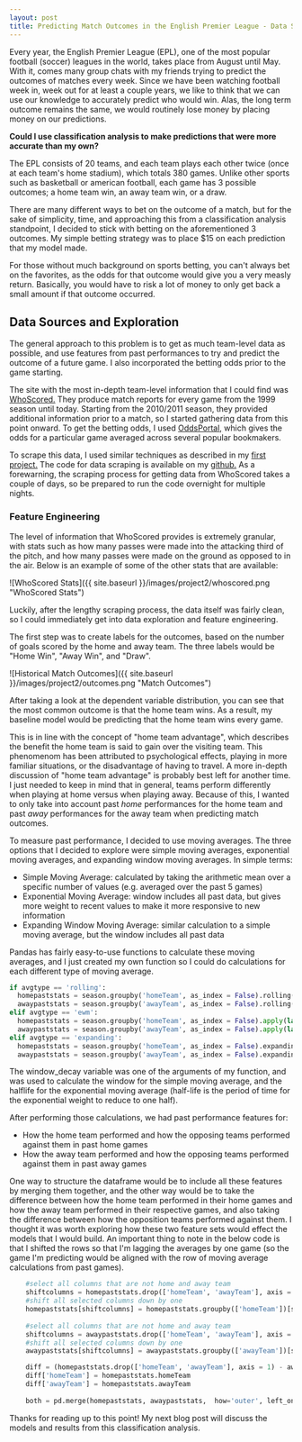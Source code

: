 ```yaml
---
layout: post
title: Predicting Match Outcomes in the English Premier League - Data Sources and Exploration
---
```


Every year, the English Premier League (EPL), one of the most popular football (soccer) leagues in the world, takes place from August until May. With it, comes many group chats with my friends trying to predict the outcomes of matches every week. Since we have been watching football week in, week out for at least a couple years, we like to think that we can use our knowledge to accurately predict who would win. Alas, the long term outcome remains the same, we would routinely lose money by placing money on our predictions.

**Could I use classification analysis to make predictions that were more accurate than my own?**

The EPL consists of 20 teams, and each team plays each other twice (once at each team's home stadium), which totals 380 games. Unlike other sports such as basketball or american football, each game has 3 possible outcomes; a home team win, an away team win, or a draw.

There are many different ways to bet on the outcome of a match, but for the sake of simplicity, time, and approaching this from a classification analysis standpoint, I decided to stick with betting on the aforementioned 3 outcomes. My simple betting strategy was to place $15 on each prediction that my model made. 

For those without much background on sports betting, you can't always bet on the favorites, as the odds for that outcome would give you a very measly return. Basically, you would have to risk a lot of money to only get back a small amount if that outcome occurred.

## Data Sources and Exploration ##

The general approach to this problem is to get as much team-level data as possible, and use features from past performances to try and predict the outcome of a future game. I also incorporated the betting odds prior to the game starting. 

The site with the most in-depth team-level information that I could find was [WhoScored.](https://www.whoscored.com/) They produce match reports for every game from the 1999 season until today. Starting from the 2010/2011 season, they provided additional information prior to a match, so I started gathering data from this point onward. To get the betting odds, I used [OddsPortal,](http://www.oddsportal.com/) which gives the odds for a particular game averaged across several popular bookmakers.

To scrape this data, I used similar techniques as described in my [first project.](https://kstern31.github.io/CollegeCosts-Part1/) The code for data scraping is available on my [github.](https://github.com/kstern31/Predicting-Match-Outcomes-in-EPL/tree/master/data_collection_and_analysis) As a forewarning, the scraping process for getting data from WhoScored takes a couple of days, so be prepared to run the code overnight for multiple nights.

### Feature Engineering ###

The level of information that WhoScored provides is extremely granular, with stats such as how many passes were made into the attacking third of the pitch, and how many passes were made on the ground as opposed to in the air. Below is an example of some of the other stats that are available:

![WhoScored Stats]({{ site.baseurl }}/images/project2/whoscored.png "WhoScored Stats")

Luckily, after the lengthy scraping process, the data itself was fairly clean, so I could immediately get into data exploration and feature engineering.

The first step was to create labels for the outcomes, based on the number of goals scored by the home and away team. The three labels would be "Home Win", "Away Win", and "Draw".

![Historical Match Outcomes]({{ site.baseurl }}/images/project2/outcomes.png "Match Outcomes")

After taking a look at the dependent variable distribution, you can see that the most common outcome is that the home team wins. As a result, my baseline model would be predicting that the home team wins every game.

This is in line with the concept of "home team advantage", which describes the benefit the home team is said to gain over the visiting team. This phenomenom has been attributed to psychological effects, playing in more familiar situations, or the disadvantage of having to travel. A more in-depth discussion of "home team advantage" is probably best left for another time. I just needed to keep in mind that in general, teams perform differently when playing at home versus when playing away. Because of this, I wanted to only take into account past _home_ performances for the home team and past _away_ performances for the away team when predicting match outcomes. 

To measure past performance, I decided to use moving averages. The three options that I decided to explore were simple moving averages, exponential moving averages, and expanding window moving averages. In simple terms:

* Simple Moving Average: calculated by taking the arithmetic mean over a specific number of values (e.g. averaged over the past 5 games)
* Exponential Moving Average: window includes all past data, but gives more weight to recent values to make it more responsive to new information
* Expanding Window Moving Average: similar calculation to a simple moving average, but the window includes all past data

Pandas has fairly easy-to-use functions to calculate these moving averages, and I just created my own function so I could do calculations for each different type of moving average.

```python
if avgtype == 'rolling':
  homepaststats = season.groupby('homeTeam', as_index = False).rolling(window_decay, min_periods = 1).mean().reset_index(level = 0, drop = True)
  awaypaststats = season.groupby('awayTeam', as_index = False).rolling(window_decay, min_periods = 1).mean().reset_index(level = 0, drop = True)
elif avgtype == 'ewm':
  homepaststats = season.groupby('homeTeam', as_index = False).apply(lambda x: x.ewm(halflife = window_decay).mean()).reset_index(level = 0, drop = True)
  awaypaststats = season.groupby('awayTeam', as_index = False).apply(lambda x: x.ewm(halflife = window_decay).mean()).reset_index(level = 0, drop = True)
elif avgtype == 'expanding':
  homepaststats = season.groupby('homeTeam', as_index = False).expanding(min_periods = 1).mean().reset_index(level = 0, drop = True)
  awaypaststats = season.groupby('awayTeam', as_index = False).expanding(min_periods = 1).mean().reset_index(level = 0, drop = True)
```

The window_decay variable was one of the arguments of my function, and was used to calculate the window for the simple moving average, and the halflife for the exponential moving average (half-life is the period of time for the exponential weight to reduce to one half).

After performing those calculations, we had past performance features for:
* How the home team performed and how the opposing teams performed against them in past home games
* How the away team performed and how the opposing teams performed against them in past away games

One way to structure the dataframe would be to include all these features by merging them together, and the other way would be to take the difference between how the home team performed in their home games and how the away team performed in their respective games, and also taking the difference between how the opposition teams performed against them. I thought it was worth exploring how these two feature sets would effect the models that I would build. An important thing to note in the below code is that I shifted the rows so that I'm lagging the averages by one game (so the game I'm predicting would be aligned with the row of moving average calculations from past games).

```python
    #select all columns that are not home and away team
    shiftcolumns = homepaststats.drop(['homeTeam', 'awayTeam'], axis = 1).columns.values
    #shift all selected columns down by one
    homepaststats[shiftcolumns] = homepaststats.groupby(['homeTeam'])[shiftcolumns].transform(lambda x:x.shift())
    
    #select all columns that are not home and away team
    shiftcolumns = awaypaststats.drop(['homeTeam', 'awayTeam'], axis = 1).columns.values 
    #shift all selected columns down by one
    awaypaststats[shiftcolumns] = awaypaststats.groupby(['awayTeam'])[shiftcolumns].transform(lambda x:x.shift())

    diff = (homepaststats.drop(['homeTeam', 'awayTeam'], axis = 1) - awaypaststats.drop(['homeTeam', 'awayTeam'], axis = 1))
    diff['homeTeam'] = homepaststats.homeTeam
    diff['awayTeam'] = homepaststats.awayTeam
    
    both = pd.merge(homepaststats, awaypaststats,  how='outer', left_on=['homeTeam','awayTeam'], right_on = ['homeTeam','awayTeam'], suffixes=('_home', '_away'))
```

Thanks for reading up to this point! My next blog post will discuss the models and results from this classification analysis.




